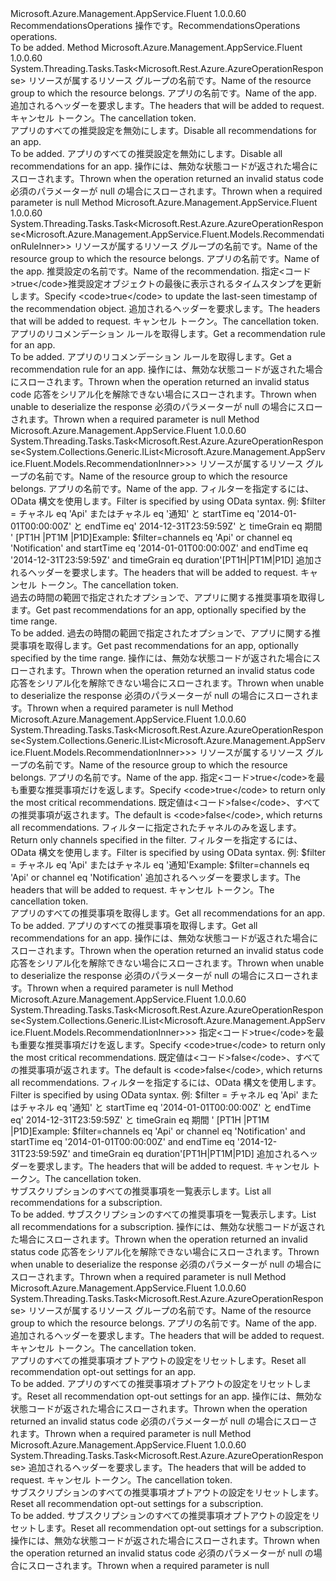 <Type Name="IRecommendationsOperations" FullName="Microsoft.Azure.Management.AppService.Fluent.IRecommendationsOperations">
  <TypeSignature Language="C#" Value="public interface IRecommendationsOperations" />
  <TypeSignature Language="ILAsm" Value=".class public interface auto ansi abstract IRecommendationsOperations" />
  <TypeSignature Language="DocId" Value="T:Microsoft.Azure.Management.AppService.Fluent.IRecommendationsOperations" />
  <TypeSignature Language="VB.NET" Value="Public Interface IRecommendationsOperations" />
  <TypeSignature Language="F#" Value="type IRecommendationsOperations = interface" />
  <AssemblyInfo>
    <AssemblyName>Microsoft.Azure.Management.AppService.Fluent</AssemblyName>
    <AssemblyVersion>1.0.0.60</AssemblyVersion>
  </AssemblyInfo>
  <Interfaces />
  <Docs>
    <summary>
            <span data-ttu-id="4653a-101">RecommendationsOperations 操作です。</span><span class="sxs-lookup"><span data-stu-id="4653a-101">RecommendationsOperations operations.</span></span>
            </summary>
    <remarks>To be added.</remarks>
  </Docs>
  <Members>
    <Member MemberName="DisableAllForWebAppWithHttpMessagesAsync">
      <MemberSignature Language="C#" Value="public System.Threading.Tasks.Task&lt;Microsoft.Rest.Azure.AzureOperationResponse&gt; DisableAllForWebAppWithHttpMessagesAsync (string resourceGroupName, string siteName, System.Collections.Generic.Dictionary&lt;string,System.Collections.Generic.List&lt;string&gt;&gt; customHeaders = null, System.Threading.CancellationToken cancellationToken = null);" />
      <MemberSignature Language="ILAsm" Value=".method public hidebysig newslot virtual instance class System.Threading.Tasks.Task`1&lt;class Microsoft.Rest.Azure.AzureOperationResponse&gt; DisableAllForWebAppWithHttpMessagesAsync(string resourceGroupName, string siteName, class System.Collections.Generic.Dictionary`2&lt;string, class System.Collections.Generic.List`1&lt;string&gt;&gt; customHeaders, valuetype System.Threading.CancellationToken cancellationToken) cil managed" />
      <MemberSignature Language="DocId" Value="M:Microsoft.Azure.Management.AppService.Fluent.IRecommendationsOperations.DisableAllForWebAppWithHttpMessagesAsync(System.String,System.String,System.Collections.Generic.Dictionary{System.String,System.Collections.Generic.List{System.String}},System.Threading.CancellationToken)" />
      <MemberSignature Language="F#" Value="abstract member DisableAllForWebAppWithHttpMessagesAsync : string * string * System.Collections.Generic.Dictionary&lt;string, System.Collections.Generic.List&lt;string&gt;&gt; * System.Threading.CancellationToken -&gt; System.Threading.Tasks.Task&lt;Microsoft.Rest.Azure.AzureOperationResponse&gt;" Usage="iRecommendationsOperations.DisableAllForWebAppWithHttpMessagesAsync (resourceGroupName, siteName, customHeaders, cancellationToken)" />
      <MemberType>Method</MemberType>
      <AssemblyInfo>
        <AssemblyName>Microsoft.Azure.Management.AppService.Fluent</AssemblyName>
        <AssemblyVersion>1.0.0.60</AssemblyVersion>
      </AssemblyInfo>
      <ReturnValue>
        <ReturnType>System.Threading.Tasks.Task&lt;Microsoft.Rest.Azure.AzureOperationResponse&gt;</ReturnType>
      </ReturnValue>
      <Parameters>
        <Parameter Name="resourceGroupName" Type="System.String" />
        <Parameter Name="siteName" Type="System.String" />
        <Parameter Name="customHeaders" Type="System.Collections.Generic.Dictionary&lt;System.String,System.Collections.Generic.List&lt;System.String&gt;&gt;" />
        <Parameter Name="cancellationToken" Type="System.Threading.CancellationToken" />
      </Parameters>
      <Docs>
        <param name="resourceGroupName">
            <span data-ttu-id="4653a-102">リソースが属するリソース グループの名前です。</span><span class="sxs-lookup"><span data-stu-id="4653a-102">Name of the resource group to which the resource belongs.</span></span>
            </param>
        <param name="siteName">
            <span data-ttu-id="4653a-103">アプリの名前です。</span><span class="sxs-lookup"><span data-stu-id="4653a-103">Name of the app.</span></span>
            </param>
        <param name="customHeaders">
            <span data-ttu-id="4653a-104">追加されるヘッダーを要求します。</span><span class="sxs-lookup"><span data-stu-id="4653a-104">The headers that will be added to request.</span></span>
            </param>
        <param name="cancellationToken">
            <span data-ttu-id="4653a-105">キャンセル トークン。</span><span class="sxs-lookup"><span data-stu-id="4653a-105">The cancellation token.</span></span>
            </param>
        <summary>
            <span data-ttu-id="4653a-106">アプリのすべての推奨設定を無効にします。</span><span class="sxs-lookup"><span data-stu-id="4653a-106">Disable all recommendations for an app.</span></span>
            </summary>
        <returns>To be added.</returns>
        <remarks>
            <span data-ttu-id="4653a-107">アプリのすべての推奨設定を無効にします。</span><span class="sxs-lookup"><span data-stu-id="4653a-107">Disable all recommendations for an app.</span></span>
            </remarks>
        <exception cref="T:Microsoft.Rest.Azure.CloudException">
            <span data-ttu-id="4653a-108">操作には、無効な状態コードが返された場合にスローされます。</span><span class="sxs-lookup"><span data-stu-id="4653a-108">Thrown when the operation returned an invalid status code</span></span>
            </exception>
        <exception cref="T:Microsoft.Rest.ValidationException">
            <span data-ttu-id="4653a-109">必須のパラメーターが null の場合にスローされます。</span><span class="sxs-lookup"><span data-stu-id="4653a-109">Thrown when a required parameter is null</span></span>
            </exception>
      </Docs>
    </Member>
    <Member MemberName="GetRuleDetailsByWebAppWithHttpMessagesAsync">
      <MemberSignature Language="C#" Value="public System.Threading.Tasks.Task&lt;Microsoft.Rest.Azure.AzureOperationResponse&lt;Microsoft.Azure.Management.AppService.Fluent.Models.RecommendationRuleInner&gt;&gt; GetRuleDetailsByWebAppWithHttpMessagesAsync (string resourceGroupName, string siteName, string name, Nullable&lt;bool&gt; updateSeen = null, System.Collections.Generic.Dictionary&lt;string,System.Collections.Generic.List&lt;string&gt;&gt; customHeaders = null, System.Threading.CancellationToken cancellationToken = null);" />
      <MemberSignature Language="ILAsm" Value=".method public hidebysig newslot virtual instance class System.Threading.Tasks.Task`1&lt;class Microsoft.Rest.Azure.AzureOperationResponse`1&lt;class Microsoft.Azure.Management.AppService.Fluent.Models.RecommendationRuleInner&gt;&gt; GetRuleDetailsByWebAppWithHttpMessagesAsync(string resourceGroupName, string siteName, string name, valuetype System.Nullable`1&lt;bool&gt; updateSeen, class System.Collections.Generic.Dictionary`2&lt;string, class System.Collections.Generic.List`1&lt;string&gt;&gt; customHeaders, valuetype System.Threading.CancellationToken cancellationToken) cil managed" />
      <MemberSignature Language="DocId" Value="M:Microsoft.Azure.Management.AppService.Fluent.IRecommendationsOperations.GetRuleDetailsByWebAppWithHttpMessagesAsync(System.String,System.String,System.String,System.Nullable{System.Boolean},System.Collections.Generic.Dictionary{System.String,System.Collections.Generic.List{System.String}},System.Threading.CancellationToken)" />
      <MemberSignature Language="F#" Value="abstract member GetRuleDetailsByWebAppWithHttpMessagesAsync : string * string * string * Nullable&lt;bool&gt; * System.Collections.Generic.Dictionary&lt;string, System.Collections.Generic.List&lt;string&gt;&gt; * System.Threading.CancellationToken -&gt; System.Threading.Tasks.Task&lt;Microsoft.Rest.Azure.AzureOperationResponse&lt;Microsoft.Azure.Management.AppService.Fluent.Models.RecommendationRuleInner&gt;&gt;" Usage="iRecommendationsOperations.GetRuleDetailsByWebAppWithHttpMessagesAsync (resourceGroupName, siteName, name, updateSeen, customHeaders, cancellationToken)" />
      <MemberType>Method</MemberType>
      <AssemblyInfo>
        <AssemblyName>Microsoft.Azure.Management.AppService.Fluent</AssemblyName>
        <AssemblyVersion>1.0.0.60</AssemblyVersion>
      </AssemblyInfo>
      <ReturnValue>
        <ReturnType>System.Threading.Tasks.Task&lt;Microsoft.Rest.Azure.AzureOperationResponse&lt;Microsoft.Azure.Management.AppService.Fluent.Models.RecommendationRuleInner&gt;&gt;</ReturnType>
      </ReturnValue>
      <Parameters>
        <Parameter Name="resourceGroupName" Type="System.String" />
        <Parameter Name="siteName" Type="System.String" />
        <Parameter Name="name" Type="System.String" />
        <Parameter Name="updateSeen" Type="System.Nullable&lt;System.Boolean&gt;" />
        <Parameter Name="customHeaders" Type="System.Collections.Generic.Dictionary&lt;System.String,System.Collections.Generic.List&lt;System.String&gt;&gt;" />
        <Parameter Name="cancellationToken" Type="System.Threading.CancellationToken" />
      </Parameters>
      <Docs>
        <param name="resourceGroupName">
            <span data-ttu-id="4653a-110">リソースが属するリソース グループの名前です。</span><span class="sxs-lookup"><span data-stu-id="4653a-110">Name of the resource group to which the resource belongs.</span></span>
            </param>
        <param name="siteName">
            <span data-ttu-id="4653a-111">アプリの名前です。</span><span class="sxs-lookup"><span data-stu-id="4653a-111">Name of the app.</span></span>
            </param>
        <param name="name">
            <span data-ttu-id="4653a-112">推奨設定の名前です。</span><span class="sxs-lookup"><span data-stu-id="4653a-112">Name of the recommendation.</span></span>
            </param>
        <param name="updateSeen">
            <span data-ttu-id="4653a-113">指定&lt;コード&gt;true&lt;/code&gt;推奨設定オブジェクトの最後に表示されるタイムスタンプを更新します。</span><span class="sxs-lookup"><span data-stu-id="4653a-113">Specify &lt;code&gt;true&lt;/code&gt; to update the last-seen timestamp of the recommendation object.</span></span>
            </param>
        <param name="customHeaders">
            <span data-ttu-id="4653a-114">追加されるヘッダーを要求します。</span><span class="sxs-lookup"><span data-stu-id="4653a-114">The headers that will be added to request.</span></span>
            </param>
        <param name="cancellationToken">
            <span data-ttu-id="4653a-115">キャンセル トークン。</span><span class="sxs-lookup"><span data-stu-id="4653a-115">The cancellation token.</span></span>
            </param>
        <summary>
            <span data-ttu-id="4653a-116">アプリのリコメンデーション ルールを取得します。</span><span class="sxs-lookup"><span data-stu-id="4653a-116">Get a recommendation rule for an app.</span></span>
            </summary>
        <returns>To be added.</returns>
        <remarks>
            <span data-ttu-id="4653a-117">アプリのリコメンデーション ルールを取得します。</span><span class="sxs-lookup"><span data-stu-id="4653a-117">Get a recommendation rule for an app.</span></span>
            </remarks>
        <exception cref="T:Microsoft.Rest.Azure.CloudException">
            <span data-ttu-id="4653a-118">操作には、無効な状態コードが返された場合にスローされます。</span><span class="sxs-lookup"><span data-stu-id="4653a-118">Thrown when the operation returned an invalid status code</span></span>
            </exception>
        <exception cref="T:Microsoft.Rest.SerializationException">
            <span data-ttu-id="4653a-119">応答をシリアル化を解除できない場合にスローされます。</span><span class="sxs-lookup"><span data-stu-id="4653a-119">Thrown when unable to deserialize the response</span></span>
            </exception>
        <exception cref="T:Microsoft.Rest.ValidationException">
            <span data-ttu-id="4653a-120">必須のパラメーターが null の場合にスローされます。</span><span class="sxs-lookup"><span data-stu-id="4653a-120">Thrown when a required parameter is null</span></span>
            </exception>
      </Docs>
    </Member>
    <Member MemberName="ListHistoryForWebAppWithHttpMessagesAsync">
      <MemberSignature Language="C#" Value="public System.Threading.Tasks.Task&lt;Microsoft.Rest.Azure.AzureOperationResponse&lt;System.Collections.Generic.IList&lt;Microsoft.Azure.Management.AppService.Fluent.Models.RecommendationInner&gt;&gt;&gt; ListHistoryForWebAppWithHttpMessagesAsync (string resourceGroupName, string siteName, string filter = null, System.Collections.Generic.Dictionary&lt;string,System.Collections.Generic.List&lt;string&gt;&gt; customHeaders = null, System.Threading.CancellationToken cancellationToken = null);" />
      <MemberSignature Language="ILAsm" Value=".method public hidebysig newslot virtual instance class System.Threading.Tasks.Task`1&lt;class Microsoft.Rest.Azure.AzureOperationResponse`1&lt;class System.Collections.Generic.IList`1&lt;class Microsoft.Azure.Management.AppService.Fluent.Models.RecommendationInner&gt;&gt;&gt; ListHistoryForWebAppWithHttpMessagesAsync(string resourceGroupName, string siteName, string filter, class System.Collections.Generic.Dictionary`2&lt;string, class System.Collections.Generic.List`1&lt;string&gt;&gt; customHeaders, valuetype System.Threading.CancellationToken cancellationToken) cil managed" />
      <MemberSignature Language="DocId" Value="M:Microsoft.Azure.Management.AppService.Fluent.IRecommendationsOperations.ListHistoryForWebAppWithHttpMessagesAsync(System.String,System.String,System.String,System.Collections.Generic.Dictionary{System.String,System.Collections.Generic.List{System.String}},System.Threading.CancellationToken)" />
      <MemberSignature Language="F#" Value="abstract member ListHistoryForWebAppWithHttpMessagesAsync : string * string * string * System.Collections.Generic.Dictionary&lt;string, System.Collections.Generic.List&lt;string&gt;&gt; * System.Threading.CancellationToken -&gt; System.Threading.Tasks.Task&lt;Microsoft.Rest.Azure.AzureOperationResponse&lt;System.Collections.Generic.IList&lt;Microsoft.Azure.Management.AppService.Fluent.Models.RecommendationInner&gt;&gt;&gt;" Usage="iRecommendationsOperations.ListHistoryForWebAppWithHttpMessagesAsync (resourceGroupName, siteName, filter, customHeaders, cancellationToken)" />
      <MemberType>Method</MemberType>
      <AssemblyInfo>
        <AssemblyName>Microsoft.Azure.Management.AppService.Fluent</AssemblyName>
        <AssemblyVersion>1.0.0.60</AssemblyVersion>
      </AssemblyInfo>
      <ReturnValue>
        <ReturnType>System.Threading.Tasks.Task&lt;Microsoft.Rest.Azure.AzureOperationResponse&lt;System.Collections.Generic.IList&lt;Microsoft.Azure.Management.AppService.Fluent.Models.RecommendationInner&gt;&gt;&gt;</ReturnType>
      </ReturnValue>
      <Parameters>
        <Parameter Name="resourceGroupName" Type="System.String" />
        <Parameter Name="siteName" Type="System.String" />
        <Parameter Name="filter" Type="System.String" />
        <Parameter Name="customHeaders" Type="System.Collections.Generic.Dictionary&lt;System.String,System.Collections.Generic.List&lt;System.String&gt;&gt;" />
        <Parameter Name="cancellationToken" Type="System.Threading.CancellationToken" />
      </Parameters>
      <Docs>
        <param name="resourceGroupName">
            <span data-ttu-id="4653a-121">リソースが属するリソース グループの名前です。</span><span class="sxs-lookup"><span data-stu-id="4653a-121">Name of the resource group to which the resource belongs.</span></span>
            </param>
        <param name="siteName">
            <span data-ttu-id="4653a-122">アプリの名前です。</span><span class="sxs-lookup"><span data-stu-id="4653a-122">Name of the app.</span></span>
            </param>
        <param name="filter">
            <span data-ttu-id="4653a-123">フィルターを指定するには、OData 構文を使用します。</span><span class="sxs-lookup"><span data-stu-id="4653a-123">Filter is specified by using OData syntax.</span></span> <span data-ttu-id="4653a-124">例: $filter = チャネル eq 'Api' またはチャネル eq '通知' と startTime eq '2014-01-01T00:00:00Z' と endTime eq' 2014-12-31T23:59:59Z' と timeGrain eq 期間 ' [PT1H |PT1M |P1D]</span><span class="sxs-lookup"><span data-stu-id="4653a-124">Example: $filter=channels eq 'Api' or channel eq 'Notification' and startTime eq '2014-01-01T00:00:00Z' and endTime eq '2014-12-31T23:59:59Z' and timeGrain eq duration'[PT1H|PT1M|P1D]</span></span>
            </param>
        <param name="customHeaders">
            <span data-ttu-id="4653a-125">追加されるヘッダーを要求します。</span><span class="sxs-lookup"><span data-stu-id="4653a-125">The headers that will be added to request.</span></span>
            </param>
        <param name="cancellationToken">
            <span data-ttu-id="4653a-126">キャンセル トークン。</span><span class="sxs-lookup"><span data-stu-id="4653a-126">The cancellation token.</span></span>
            </param>
        <summary>
            <span data-ttu-id="4653a-127">過去の時間の範囲で指定されたオプションで、アプリに関する推奨事項を取得します。</span><span class="sxs-lookup"><span data-stu-id="4653a-127">Get past recommendations for an app, optionally specified by the time range.</span></span>
            </summary>
        <returns>To be added.</returns>
        <remarks>
            <span data-ttu-id="4653a-128">過去の時間の範囲で指定されたオプションで、アプリに関する推奨事項を取得します。</span><span class="sxs-lookup"><span data-stu-id="4653a-128">Get past recommendations for an app, optionally specified by the time range.</span></span>
            </remarks>
        <exception cref="T:Microsoft.Rest.Azure.CloudException">
            <span data-ttu-id="4653a-129">操作には、無効な状態コードが返された場合にスローされます。</span><span class="sxs-lookup"><span data-stu-id="4653a-129">Thrown when the operation returned an invalid status code</span></span>
            </exception>
        <exception cref="T:Microsoft.Rest.SerializationException">
            <span data-ttu-id="4653a-130">応答をシリアル化を解除できない場合にスローされます。</span><span class="sxs-lookup"><span data-stu-id="4653a-130">Thrown when unable to deserialize the response</span></span>
            </exception>
        <exception cref="T:Microsoft.Rest.ValidationException">
            <span data-ttu-id="4653a-131">必須のパラメーターが null の場合にスローされます。</span><span class="sxs-lookup"><span data-stu-id="4653a-131">Thrown when a required parameter is null</span></span>
            </exception>
      </Docs>
    </Member>
    <Member MemberName="ListRecommendedRulesForWebAppWithHttpMessagesAsync">
      <MemberSignature Language="C#" Value="public System.Threading.Tasks.Task&lt;Microsoft.Rest.Azure.AzureOperationResponse&lt;System.Collections.Generic.IList&lt;Microsoft.Azure.Management.AppService.Fluent.Models.RecommendationInner&gt;&gt;&gt; ListRecommendedRulesForWebAppWithHttpMessagesAsync (string resourceGroupName, string siteName, Nullable&lt;bool&gt; featured = null, string filter = null, System.Collections.Generic.Dictionary&lt;string,System.Collections.Generic.List&lt;string&gt;&gt; customHeaders = null, System.Threading.CancellationToken cancellationToken = null);" />
      <MemberSignature Language="ILAsm" Value=".method public hidebysig newslot virtual instance class System.Threading.Tasks.Task`1&lt;class Microsoft.Rest.Azure.AzureOperationResponse`1&lt;class System.Collections.Generic.IList`1&lt;class Microsoft.Azure.Management.AppService.Fluent.Models.RecommendationInner&gt;&gt;&gt; ListRecommendedRulesForWebAppWithHttpMessagesAsync(string resourceGroupName, string siteName, valuetype System.Nullable`1&lt;bool&gt; featured, string filter, class System.Collections.Generic.Dictionary`2&lt;string, class System.Collections.Generic.List`1&lt;string&gt;&gt; customHeaders, valuetype System.Threading.CancellationToken cancellationToken) cil managed" />
      <MemberSignature Language="DocId" Value="M:Microsoft.Azure.Management.AppService.Fluent.IRecommendationsOperations.ListRecommendedRulesForWebAppWithHttpMessagesAsync(System.String,System.String,System.Nullable{System.Boolean},System.String,System.Collections.Generic.Dictionary{System.String,System.Collections.Generic.List{System.String}},System.Threading.CancellationToken)" />
      <MemberSignature Language="F#" Value="abstract member ListRecommendedRulesForWebAppWithHttpMessagesAsync : string * string * Nullable&lt;bool&gt; * string * System.Collections.Generic.Dictionary&lt;string, System.Collections.Generic.List&lt;string&gt;&gt; * System.Threading.CancellationToken -&gt; System.Threading.Tasks.Task&lt;Microsoft.Rest.Azure.AzureOperationResponse&lt;System.Collections.Generic.IList&lt;Microsoft.Azure.Management.AppService.Fluent.Models.RecommendationInner&gt;&gt;&gt;" Usage="iRecommendationsOperations.ListRecommendedRulesForWebAppWithHttpMessagesAsync (resourceGroupName, siteName, featured, filter, customHeaders, cancellationToken)" />
      <MemberType>Method</MemberType>
      <AssemblyInfo>
        <AssemblyName>Microsoft.Azure.Management.AppService.Fluent</AssemblyName>
        <AssemblyVersion>1.0.0.60</AssemblyVersion>
      </AssemblyInfo>
      <ReturnValue>
        <ReturnType>System.Threading.Tasks.Task&lt;Microsoft.Rest.Azure.AzureOperationResponse&lt;System.Collections.Generic.IList&lt;Microsoft.Azure.Management.AppService.Fluent.Models.RecommendationInner&gt;&gt;&gt;</ReturnType>
      </ReturnValue>
      <Parameters>
        <Parameter Name="resourceGroupName" Type="System.String" />
        <Parameter Name="siteName" Type="System.String" />
        <Parameter Name="featured" Type="System.Nullable&lt;System.Boolean&gt;" />
        <Parameter Name="filter" Type="System.String" />
        <Parameter Name="customHeaders" Type="System.Collections.Generic.Dictionary&lt;System.String,System.Collections.Generic.List&lt;System.String&gt;&gt;" />
        <Parameter Name="cancellationToken" Type="System.Threading.CancellationToken" />
      </Parameters>
      <Docs>
        <param name="resourceGroupName">
            <span data-ttu-id="4653a-132">リソースが属するリソース グループの名前です。</span><span class="sxs-lookup"><span data-stu-id="4653a-132">Name of the resource group to which the resource belongs.</span></span>
            </param>
        <param name="siteName">
            <span data-ttu-id="4653a-133">アプリの名前です。</span><span class="sxs-lookup"><span data-stu-id="4653a-133">Name of the app.</span></span>
            </param>
        <param name="featured">
            <span data-ttu-id="4653a-134">指定&lt;コード&gt;true&lt;/code&gt;を最も重要な推奨事項だけを返します。</span><span class="sxs-lookup"><span data-stu-id="4653a-134">Specify &lt;code&gt;true&lt;/code&gt; to return only the most critical recommendations.</span></span> <span data-ttu-id="4653a-135">既定値は&lt;コード&gt;false&lt;/code&gt;、すべての推奨事項が返されます。</span><span class="sxs-lookup"><span data-stu-id="4653a-135">The default is &lt;code&gt;false&lt;/code&gt;, which returns all recommendations.</span></span>
            </param>
        <param name="filter">
            <span data-ttu-id="4653a-136">フィルターに指定されたチャネルのみを返します。</span><span class="sxs-lookup"><span data-stu-id="4653a-136">Return only channels specified in the filter.</span></span> <span data-ttu-id="4653a-137">フィルターを指定するには、OData 構文を使用します。</span><span class="sxs-lookup"><span data-stu-id="4653a-137">Filter is specified by using OData syntax.</span></span> <span data-ttu-id="4653a-138">例: $filter = チャネル eq 'Api' またはチャネル eq '通知'</span><span class="sxs-lookup"><span data-stu-id="4653a-138">Example: $filter=channels eq 'Api' or channel eq 'Notification'</span></span>
            </param>
        <param name="customHeaders">
            <span data-ttu-id="4653a-139">追加されるヘッダーを要求します。</span><span class="sxs-lookup"><span data-stu-id="4653a-139">The headers that will be added to request.</span></span>
            </param>
        <param name="cancellationToken">
            <span data-ttu-id="4653a-140">キャンセル トークン。</span><span class="sxs-lookup"><span data-stu-id="4653a-140">The cancellation token.</span></span>
            </param>
        <summary>
            <span data-ttu-id="4653a-141">アプリのすべての推奨事項を取得します。</span><span class="sxs-lookup"><span data-stu-id="4653a-141">Get all recommendations for an app.</span></span>
            </summary>
        <returns>To be added.</returns>
        <remarks>
            <span data-ttu-id="4653a-142">アプリのすべての推奨事項を取得します。</span><span class="sxs-lookup"><span data-stu-id="4653a-142">Get all recommendations for an app.</span></span>
            </remarks>
        <exception cref="T:Microsoft.Rest.Azure.CloudException">
            <span data-ttu-id="4653a-143">操作には、無効な状態コードが返された場合にスローされます。</span><span class="sxs-lookup"><span data-stu-id="4653a-143">Thrown when the operation returned an invalid status code</span></span>
            </exception>
        <exception cref="T:Microsoft.Rest.SerializationException">
            <span data-ttu-id="4653a-144">応答をシリアル化を解除できない場合にスローされます。</span><span class="sxs-lookup"><span data-stu-id="4653a-144">Thrown when unable to deserialize the response</span></span>
            </exception>
        <exception cref="T:Microsoft.Rest.ValidationException">
            <span data-ttu-id="4653a-145">必須のパラメーターが null の場合にスローされます。</span><span class="sxs-lookup"><span data-stu-id="4653a-145">Thrown when a required parameter is null</span></span>
            </exception>
      </Docs>
    </Member>
    <Member MemberName="ListWithHttpMessagesAsync">
      <MemberSignature Language="C#" Value="public System.Threading.Tasks.Task&lt;Microsoft.Rest.Azure.AzureOperationResponse&lt;System.Collections.Generic.IList&lt;Microsoft.Azure.Management.AppService.Fluent.Models.RecommendationInner&gt;&gt;&gt; ListWithHttpMessagesAsync (Nullable&lt;bool&gt; featured = null, string filter = null, System.Collections.Generic.Dictionary&lt;string,System.Collections.Generic.List&lt;string&gt;&gt; customHeaders = null, System.Threading.CancellationToken cancellationToken = null);" />
      <MemberSignature Language="ILAsm" Value=".method public hidebysig newslot virtual instance class System.Threading.Tasks.Task`1&lt;class Microsoft.Rest.Azure.AzureOperationResponse`1&lt;class System.Collections.Generic.IList`1&lt;class Microsoft.Azure.Management.AppService.Fluent.Models.RecommendationInner&gt;&gt;&gt; ListWithHttpMessagesAsync(valuetype System.Nullable`1&lt;bool&gt; featured, string filter, class System.Collections.Generic.Dictionary`2&lt;string, class System.Collections.Generic.List`1&lt;string&gt;&gt; customHeaders, valuetype System.Threading.CancellationToken cancellationToken) cil managed" />
      <MemberSignature Language="DocId" Value="M:Microsoft.Azure.Management.AppService.Fluent.IRecommendationsOperations.ListWithHttpMessagesAsync(System.Nullable{System.Boolean},System.String,System.Collections.Generic.Dictionary{System.String,System.Collections.Generic.List{System.String}},System.Threading.CancellationToken)" />
      <MemberSignature Language="F#" Value="abstract member ListWithHttpMessagesAsync : Nullable&lt;bool&gt; * string * System.Collections.Generic.Dictionary&lt;string, System.Collections.Generic.List&lt;string&gt;&gt; * System.Threading.CancellationToken -&gt; System.Threading.Tasks.Task&lt;Microsoft.Rest.Azure.AzureOperationResponse&lt;System.Collections.Generic.IList&lt;Microsoft.Azure.Management.AppService.Fluent.Models.RecommendationInner&gt;&gt;&gt;" Usage="iRecommendationsOperations.ListWithHttpMessagesAsync (featured, filter, customHeaders, cancellationToken)" />
      <MemberType>Method</MemberType>
      <AssemblyInfo>
        <AssemblyName>Microsoft.Azure.Management.AppService.Fluent</AssemblyName>
        <AssemblyVersion>1.0.0.60</AssemblyVersion>
      </AssemblyInfo>
      <ReturnValue>
        <ReturnType>System.Threading.Tasks.Task&lt;Microsoft.Rest.Azure.AzureOperationResponse&lt;System.Collections.Generic.IList&lt;Microsoft.Azure.Management.AppService.Fluent.Models.RecommendationInner&gt;&gt;&gt;</ReturnType>
      </ReturnValue>
      <Parameters>
        <Parameter Name="featured" Type="System.Nullable&lt;System.Boolean&gt;" />
        <Parameter Name="filter" Type="System.String" />
        <Parameter Name="customHeaders" Type="System.Collections.Generic.Dictionary&lt;System.String,System.Collections.Generic.List&lt;System.String&gt;&gt;" />
        <Parameter Name="cancellationToken" Type="System.Threading.CancellationToken" />
      </Parameters>
      <Docs>
        <param name="featured">
            <span data-ttu-id="4653a-146">指定&lt;コード&gt;true&lt;/code&gt;を最も重要な推奨事項だけを返します。</span><span class="sxs-lookup"><span data-stu-id="4653a-146">Specify &lt;code&gt;true&lt;/code&gt; to return only the most critical recommendations.</span></span> <span data-ttu-id="4653a-147">既定値は&lt;コード&gt;false&lt;/code&gt;、すべての推奨事項が返されます。</span><span class="sxs-lookup"><span data-stu-id="4653a-147">The default is &lt;code&gt;false&lt;/code&gt;, which returns all recommendations.</span></span>
            </param>
        <param name="filter">
            <span data-ttu-id="4653a-148">フィルターを指定するには、OData 構文を使用します。</span><span class="sxs-lookup"><span data-stu-id="4653a-148">Filter is specified by using OData syntax.</span></span> <span data-ttu-id="4653a-149">例: $filter = チャネル eq 'Api' またはチャネル eq '通知' と startTime eq '2014-01-01T00:00:00Z' と endTime eq' 2014-12-31T23:59:59Z' と timeGrain eq 期間 ' [PT1H |PT1M |P1D]</span><span class="sxs-lookup"><span data-stu-id="4653a-149">Example: $filter=channels eq 'Api' or channel eq 'Notification' and startTime eq '2014-01-01T00:00:00Z' and endTime eq '2014-12-31T23:59:59Z' and timeGrain eq duration'[PT1H|PT1M|P1D]</span></span>
            </param>
        <param name="customHeaders">
            <span data-ttu-id="4653a-150">追加されるヘッダーを要求します。</span><span class="sxs-lookup"><span data-stu-id="4653a-150">The headers that will be added to request.</span></span>
            </param>
        <param name="cancellationToken">
            <span data-ttu-id="4653a-151">キャンセル トークン。</span><span class="sxs-lookup"><span data-stu-id="4653a-151">The cancellation token.</span></span>
            </param>
        <summary>
            <span data-ttu-id="4653a-152">サブスクリプションのすべての推奨事項を一覧表示します。</span><span class="sxs-lookup"><span data-stu-id="4653a-152">List all recommendations for a subscription.</span></span>
            </summary>
        <returns>To be added.</returns>
        <remarks>
            <span data-ttu-id="4653a-153">サブスクリプションのすべての推奨事項を一覧表示します。</span><span class="sxs-lookup"><span data-stu-id="4653a-153">List all recommendations for a subscription.</span></span>
            </remarks>
        <exception cref="T:Microsoft.Rest.Azure.CloudException">
            <span data-ttu-id="4653a-154">操作には、無効な状態コードが返された場合にスローされます。</span><span class="sxs-lookup"><span data-stu-id="4653a-154">Thrown when the operation returned an invalid status code</span></span>
            </exception>
        <exception cref="T:Microsoft.Rest.SerializationException">
            <span data-ttu-id="4653a-155">応答をシリアル化を解除できない場合にスローされます。</span><span class="sxs-lookup"><span data-stu-id="4653a-155">Thrown when unable to deserialize the response</span></span>
            </exception>
        <exception cref="T:Microsoft.Rest.ValidationException">
            <span data-ttu-id="4653a-156">必須のパラメーターが null の場合にスローされます。</span><span class="sxs-lookup"><span data-stu-id="4653a-156">Thrown when a required parameter is null</span></span>
            </exception>
      </Docs>
    </Member>
    <Member MemberName="ResetAllFiltersForWebAppWithHttpMessagesAsync">
      <MemberSignature Language="C#" Value="public System.Threading.Tasks.Task&lt;Microsoft.Rest.Azure.AzureOperationResponse&gt; ResetAllFiltersForWebAppWithHttpMessagesAsync (string resourceGroupName, string siteName, System.Collections.Generic.Dictionary&lt;string,System.Collections.Generic.List&lt;string&gt;&gt; customHeaders = null, System.Threading.CancellationToken cancellationToken = null);" />
      <MemberSignature Language="ILAsm" Value=".method public hidebysig newslot virtual instance class System.Threading.Tasks.Task`1&lt;class Microsoft.Rest.Azure.AzureOperationResponse&gt; ResetAllFiltersForWebAppWithHttpMessagesAsync(string resourceGroupName, string siteName, class System.Collections.Generic.Dictionary`2&lt;string, class System.Collections.Generic.List`1&lt;string&gt;&gt; customHeaders, valuetype System.Threading.CancellationToken cancellationToken) cil managed" />
      <MemberSignature Language="DocId" Value="M:Microsoft.Azure.Management.AppService.Fluent.IRecommendationsOperations.ResetAllFiltersForWebAppWithHttpMessagesAsync(System.String,System.String,System.Collections.Generic.Dictionary{System.String,System.Collections.Generic.List{System.String}},System.Threading.CancellationToken)" />
      <MemberSignature Language="F#" Value="abstract member ResetAllFiltersForWebAppWithHttpMessagesAsync : string * string * System.Collections.Generic.Dictionary&lt;string, System.Collections.Generic.List&lt;string&gt;&gt; * System.Threading.CancellationToken -&gt; System.Threading.Tasks.Task&lt;Microsoft.Rest.Azure.AzureOperationResponse&gt;" Usage="iRecommendationsOperations.ResetAllFiltersForWebAppWithHttpMessagesAsync (resourceGroupName, siteName, customHeaders, cancellationToken)" />
      <MemberType>Method</MemberType>
      <AssemblyInfo>
        <AssemblyName>Microsoft.Azure.Management.AppService.Fluent</AssemblyName>
        <AssemblyVersion>1.0.0.60</AssemblyVersion>
      </AssemblyInfo>
      <ReturnValue>
        <ReturnType>System.Threading.Tasks.Task&lt;Microsoft.Rest.Azure.AzureOperationResponse&gt;</ReturnType>
      </ReturnValue>
      <Parameters>
        <Parameter Name="resourceGroupName" Type="System.String" />
        <Parameter Name="siteName" Type="System.String" />
        <Parameter Name="customHeaders" Type="System.Collections.Generic.Dictionary&lt;System.String,System.Collections.Generic.List&lt;System.String&gt;&gt;" />
        <Parameter Name="cancellationToken" Type="System.Threading.CancellationToken" />
      </Parameters>
      <Docs>
        <param name="resourceGroupName">
            <span data-ttu-id="4653a-157">リソースが属するリソース グループの名前です。</span><span class="sxs-lookup"><span data-stu-id="4653a-157">Name of the resource group to which the resource belongs.</span></span>
            </param>
        <param name="siteName">
            <span data-ttu-id="4653a-158">アプリの名前です。</span><span class="sxs-lookup"><span data-stu-id="4653a-158">Name of the app.</span></span>
            </param>
        <param name="customHeaders">
            <span data-ttu-id="4653a-159">追加されるヘッダーを要求します。</span><span class="sxs-lookup"><span data-stu-id="4653a-159">The headers that will be added to request.</span></span>
            </param>
        <param name="cancellationToken">
            <span data-ttu-id="4653a-160">キャンセル トークン。</span><span class="sxs-lookup"><span data-stu-id="4653a-160">The cancellation token.</span></span>
            </param>
        <summary>
            <span data-ttu-id="4653a-161">アプリのすべての推奨事項オプトアウトの設定をリセットします。</span><span class="sxs-lookup"><span data-stu-id="4653a-161">Reset all recommendation opt-out settings for an app.</span></span>
            </summary>
        <returns>To be added.</returns>
        <remarks>
            <span data-ttu-id="4653a-162">アプリのすべての推奨事項オプトアウトの設定をリセットします。</span><span class="sxs-lookup"><span data-stu-id="4653a-162">Reset all recommendation opt-out settings for an app.</span></span>
            </remarks>
        <exception cref="T:Microsoft.Rest.Azure.CloudException">
            <span data-ttu-id="4653a-163">操作には、無効な状態コードが返された場合にスローされます。</span><span class="sxs-lookup"><span data-stu-id="4653a-163">Thrown when the operation returned an invalid status code</span></span>
            </exception>
        <exception cref="T:Microsoft.Rest.ValidationException">
            <span data-ttu-id="4653a-164">必須のパラメーターが null の場合にスローされます。</span><span class="sxs-lookup"><span data-stu-id="4653a-164">Thrown when a required parameter is null</span></span>
            </exception>
      </Docs>
    </Member>
    <Member MemberName="ResetAllFiltersWithHttpMessagesAsync">
      <MemberSignature Language="C#" Value="public System.Threading.Tasks.Task&lt;Microsoft.Rest.Azure.AzureOperationResponse&gt; ResetAllFiltersWithHttpMessagesAsync (System.Collections.Generic.Dictionary&lt;string,System.Collections.Generic.List&lt;string&gt;&gt; customHeaders = null, System.Threading.CancellationToken cancellationToken = null);" />
      <MemberSignature Language="ILAsm" Value=".method public hidebysig newslot virtual instance class System.Threading.Tasks.Task`1&lt;class Microsoft.Rest.Azure.AzureOperationResponse&gt; ResetAllFiltersWithHttpMessagesAsync(class System.Collections.Generic.Dictionary`2&lt;string, class System.Collections.Generic.List`1&lt;string&gt;&gt; customHeaders, valuetype System.Threading.CancellationToken cancellationToken) cil managed" />
      <MemberSignature Language="DocId" Value="M:Microsoft.Azure.Management.AppService.Fluent.IRecommendationsOperations.ResetAllFiltersWithHttpMessagesAsync(System.Collections.Generic.Dictionary{System.String,System.Collections.Generic.List{System.String}},System.Threading.CancellationToken)" />
      <MemberSignature Language="F#" Value="abstract member ResetAllFiltersWithHttpMessagesAsync : System.Collections.Generic.Dictionary&lt;string, System.Collections.Generic.List&lt;string&gt;&gt; * System.Threading.CancellationToken -&gt; System.Threading.Tasks.Task&lt;Microsoft.Rest.Azure.AzureOperationResponse&gt;" Usage="iRecommendationsOperations.ResetAllFiltersWithHttpMessagesAsync (customHeaders, cancellationToken)" />
      <MemberType>Method</MemberType>
      <AssemblyInfo>
        <AssemblyName>Microsoft.Azure.Management.AppService.Fluent</AssemblyName>
        <AssemblyVersion>1.0.0.60</AssemblyVersion>
      </AssemblyInfo>
      <ReturnValue>
        <ReturnType>System.Threading.Tasks.Task&lt;Microsoft.Rest.Azure.AzureOperationResponse&gt;</ReturnType>
      </ReturnValue>
      <Parameters>
        <Parameter Name="customHeaders" Type="System.Collections.Generic.Dictionary&lt;System.String,System.Collections.Generic.List&lt;System.String&gt;&gt;" />
        <Parameter Name="cancellationToken" Type="System.Threading.CancellationToken" />
      </Parameters>
      <Docs>
        <param name="customHeaders">
            <span data-ttu-id="4653a-165">追加されるヘッダーを要求します。</span><span class="sxs-lookup"><span data-stu-id="4653a-165">The headers that will be added to request.</span></span>
            </param>
        <param name="cancellationToken">
            <span data-ttu-id="4653a-166">キャンセル トークン。</span><span class="sxs-lookup"><span data-stu-id="4653a-166">The cancellation token.</span></span>
            </param>
        <summary>
            <span data-ttu-id="4653a-167">サブスクリプションのすべての推奨事項オプトアウトの設定をリセットします。</span><span class="sxs-lookup"><span data-stu-id="4653a-167">Reset all recommendation opt-out settings for a subscription.</span></span>
            </summary>
        <returns>To be added.</returns>
        <remarks>
            <span data-ttu-id="4653a-168">サブスクリプションのすべての推奨事項オプトアウトの設定をリセットします。</span><span class="sxs-lookup"><span data-stu-id="4653a-168">Reset all recommendation opt-out settings for a subscription.</span></span>
            </remarks>
        <exception cref="T:Microsoft.Rest.Azure.CloudException">
            <span data-ttu-id="4653a-169">操作には、無効な状態コードが返された場合にスローされます。</span><span class="sxs-lookup"><span data-stu-id="4653a-169">Thrown when the operation returned an invalid status code</span></span>
            </exception>
        <exception cref="T:Microsoft.Rest.ValidationException">
            <span data-ttu-id="4653a-170">必須のパラメーターが null の場合にスローされます。</span><span class="sxs-lookup"><span data-stu-id="4653a-170">Thrown when a required parameter is null</span></span>
            </exception>
      </Docs>
    </Member>
  </Members>
</Type>